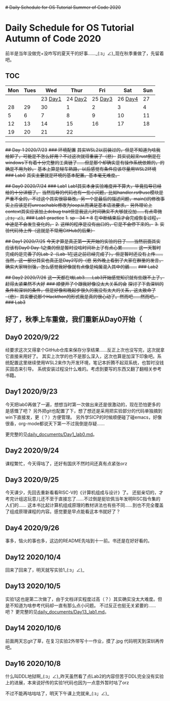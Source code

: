 ~~# Daily Schedule for OS Tutorial Summer of Code 2020~~

# Daily Schedule for OS Tutorial Autumn of Code 2020

前半是当年没做完+没咋写的夏天干的好事……_(:з」∠)_现在秋季重做了，先留着吧。

## TOC

| Mon               | Tues              | Wed                          | Thur                         | Fri                          | Sat               | Sun               |
| ----------------- | ----------------- | ---------------------------- | ---------------------------- | ---------------------------- | ----------------- | ----------------- |
|                   |                   | 23 [Day1](#day1-2020923) | 24 [Day2](#day2-2020924)| 25 [Day3](#day3-2020925)   | 26 [Day4](#day4-2020926)   | 27   |
| 28 | 29  | 30            | 1           | 2         | 3              | 4        |
| 5           | 6| 7| 8| 9| 10| 11|
| 12| 13| 14 | 15| 16| 17| 18                |
| 19                | 20                | 21                           | 22                           |                              |                   |                   |

------

~~## Day-1 2020/7/23~~
~~### 环境配置~~
~~其实WSL2以前装过的，但是不知道为啥我给卸了，可能是不怎么好用？不过这次就得重装了（悲）~~
~~其实说起来rust倒是在windows下有着十分完整的工具链了……但是那个却确实是有操作系统依赖的，的确是不用为妙。~~
~~基本上算是轻车熟路，以后感觉有条件应该尽量用WSL2环境~~
~~### Lab0~~
~~其实主要就是环境的基本配置。基本毫无难度。~~
  
~~## Day0 2020/7/24~~
~~### Lab1~~
~~Lab1其实本身实验难度并不算大，毕竟指导已经给的十分详细了。~~
~~当然指导的代码也有一些小问题，比如handler.rs中use模块是严重不全的，不过这个其实很容易改。另一个是最后的描述问题，main()的修改事实上应该是将unreachable修改为loop从而满足基本语法要求。~~
~~另外理论上context其实应该加上debug trait但是我这儿时间确实不大够就没加……有点卑微_(:з」∠)_~~
~~### Lab1-practice~~
~~1.~~
~~sp - 34 * 8~~
~~在中断结束后才会完成恢复过程，中途是不会发生变化的。~~
~~2.~~
~~这样的程序是没有出口的，它是不会停下来的。~~
~~3.~~
~~实验代码待上传（这就是不常用GitHub的后果）~~
    
~~## Day1 2020/7/25~~
~~今天才算是真正第一天开始的实验的日子……当然前面其实应该有Day0 Day-1之类的但是暂时没啥时间补上了有点心累…………~~
~~这一天暂时完成的是完善了的Lab-2（Lab-1在这之前已经完成了），但是暂时还没有上传……
当然，这一部分其实也真正是Day2写的（悲~~
~~另外晚上看到了大家在群里的发言，确实大家特别强，怎么感觉我好像就有点像是纯属混入其中的鶸……~~
~~### Lab2~~
  

~~## Day2 2020/7/26~~
~~这一天都在啃Lab3……Lab3开始感觉知识就有些跟不上了，赶得太紧果然不大好~~
~~### 顺便开了个跟我好像没太大关系的会~~
~~探讨了下去深圳的条件和深圳的条件，但是好像和晚起步很久的我没有太大的关系，这太致命了（悲）~~
~~其实要说那个Hackthon的形式我是真的很心动了。然而吧……然而吧。~~
~~### Lab3~~
  
## 好了，秋季上车重做，我们重新从Day0开始（

## Day0 2020/9/22

经要求这次又得拿个GitHub仓库来保存分享结果……反正上次也没写完，这次就拿它直接来用好了。
其实上次学的也不是那么深入，这次也算是加深下印象吧。系统配置这里继续使用WSL2来作为开发环境，笔记本折腾不起双系统，也暂时没钱买固态来引导。
系统安装过程没什么难的。考虑到要写的东西又翻了翻相关参考书籍。

## Day1 2020/9/23

今天把lab0再做了一遍，想想当时第一次做出来还是很激动的，现在恐怕更多的是感慨了吧？
另外把git也配置了下，想了想还是采用把实验部分的代码单独摘到win下直接发，更（？）方便管理。
另外学SICP的时候顺便碰了碰emacs，好像很香，org-mode都说天下第一不过我倒是存疑……

更完整的见[daily_documents/Day1_lab0.md](/daily_documents/Day1_lab0.md)。

## Day2 2020/9/24

课程繁忙，今天得咕了，还好有国庆不然时间还真有点紧张orz

## Day3 2020/9/25

今天课少，先回去重新看看RISC-V的《计算机组成与设计》了。
还挺亲切的，才考完计组这玩意儿还不至于直接忘了……不过倒是挺钦佩当年发明RISC指令集的人们的……
这本书比起计算机组成原理的教材讲法也有些不同……到也不完全覆盖了组成原理课程的内容。感觉要是早点能看这本书就好了？

## Day4 2020/9/26

事多，恼火的事也多，这边的README先咕到十一前。书还是在好好看的。

## Day12 2020/10/4

回来了回来了，明天就写实验1_(:з」∠)_

## Day13 2020/10/5

实验1这也是第二次做了，由于文档详实程度过高（？）其实确实没太大难度。但是不知道为啥参考代码却一直有那么点小问题。
不过反正也挺无关紧要的……吧？
更完整的见[daily_documents/Day13_lab1.md](/daily_documents/Day13_lab1.md)。

## Day14 2020/10/6

前面两天忘git了草，在复习实验2外带写十一作业，摸了.jpg
代码明天到深圳再传吧。

## Day16 2020/10/8

什么叫DDL地狱啊_(:з」∠)_昨天虽然看了点Lab2的内容但苦于DDL完全没有实验上的进展，本来说好传的实验1代码也因为一点意外暂时咕了orz

不过不能再咕咕咕了，明天下午课上完就来_(:з」∠)_
